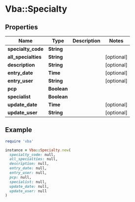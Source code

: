 # Vba::Specialty

## Properties

| Name | Type | Description | Notes |
| ---- | ---- | ----------- | ----- |
| **specialty_code** | **String** |  |  |
| **all_specialties** | **String** |  | [optional] |
| **description** | **String** |  | [optional] |
| **entry_date** | **Time** |  | [optional] |
| **entry_user** | **String** |  | [optional] |
| **pcp** | **Boolean** |  |  |
| **specialist** | **Boolean** |  |  |
| **update_date** | **Time** |  | [optional] |
| **update_user** | **String** |  | [optional] |

## Example

```ruby
require 'vba'

instance = Vba::Specialty.new(
  specialty_code: null,
  all_specialties: null,
  description: null,
  entry_date: null,
  entry_user: null,
  pcp: null,
  specialist: null,
  update_date: null,
  update_user: null
)
```

